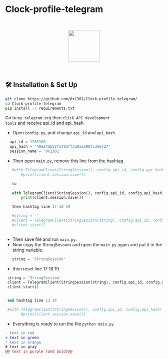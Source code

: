 # Clock-profile-telegram

<br>
<p align="center">
  <img src="https://cdn.jsdelivr.net/npm/programming-languages-logos/src/python/python.png" height="100">
</p>
<br>

## 🛠 Installation & Set Up

```bash
git clone https://github.com/0x1381/Clock-profile-telegram/
cd Clock-profile-telegram
pip install -r requirements.txt

```

Go to <code>my.telegram.org</code> then <code>click API development tools</code> and receive api_id and api_hash

- Open <code>config.py</code>, and change <code>api_id</code> and <code>api_hash</code>.
```python 
  api_id = 1205106
  api_hash = '40e24db52fa79aff3a9aa308fc3e6727'
  session_name = '0x1381'
```

- Then open <code>main.py</code>, remove this line from the hashtag.
```python 
   #with TelegramClient(StringSession(), config.api_id, config.api_hash) as client:
       #print(client.session.save())

   to
 
   with TelegramClient(StringSession(), config.api_id, config.api_hash) as client:
       print(client.session.save())

   then hashtag line 17 18 19

   #string = ''
   #client = TelegramClient(StringSession(string), config.api_id, config.api_hash)
   #client.start()
    
```

- Then save file and run <code>main.py</code>. 
- Now copy the StringSession and open the <code>main.py</code> again and put it in the string variable.

```python 
   string = 'StringSession'

```

- then reset line 17 18 19 

```python 
 string = 'StringSession'
 client = TelegramClient(StringSession(string), config.api_id, config.api_hash)
 client.start()


 and hashtag line 13 14

 #with TelegramClient(StringSession(), config.api_id, config.api_hash) as client:
       #print(client.session.save())

```

- Everything is ready to run the file
<code>python main.py</code>


```diff
- text in red
+ text in green
! text in orange
# text in gray
@@ text in purple (and bold)@@
```


